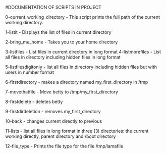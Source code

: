#DOCUMENTATION OF SCRIPTS IN PROJECT

0-current\_working\_directory - This script prints the full path of the current working directory.

1-listit - Displays the list of files in current directory

2-bring\_me\_home - Takes you to your home directory

3-listfiles - List files in current directory in long format
4-listmorefiles - List all files in directory including hidden files in long format

5-listfilesdigitonly - list all files in directory including hidden files but with users in number format

6-firstdirectory - makes a directory named my\_first\_directory in /tmp

7-movethatfile - Move betty to /tmp/my\_first\_directory

8-firstdelete - deletes betty

9-firstdirdeletion - removes my\_first\_directory

10-back - changes current directly to previous

11-lists - list all files in long format in three (3) directories: the current working directly, parent directory and /boot directory

12-file\_type - Prints the file type for the file /tmp/iamafile
